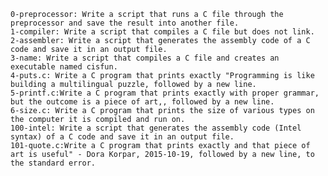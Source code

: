 	0-preprocessor: Write a script that runs a C file through the preprocessor and save the result into another file.
	1-compiler: Write a script that compiles a C file but does not link.
	2-assembler: Write a script that generates the assembly code of a C code and save it in an output file.
	3-name: Write a script that compiles a C file and creates an executable named cisfun.
	4-puts.c: Write a C program that prints exactly "Programming is like building a multilingual puzzle, followed by a new line.
	5-printf.c:Write a C program that prints exactly with proper grammar, but the outcome is a piece of art,, followed by a new line.
	6-size.c: Write a C program that prints the size of various types on the computer it is compiled and run on.
	100-intel: Write a script that generates the assembly code (Intel syntax) of a C code and save it in an output file.
	101-quote.c:Write a C program that prints exactly and that piece of art is useful" - Dora Korpar, 2015-10-19, followed by a new line, to the standard error.
